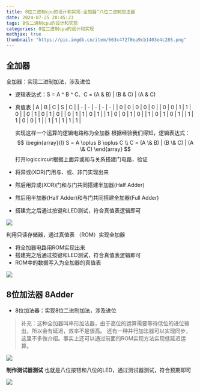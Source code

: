```yaml
---
title: 8位二进制cpu的设计和实现-全加器^八位二进制加法器
date: 2024-07-25 20:45:23
tags: 8位二进制cpu的设计和实现
categories: 8位二进制cpu的设计和实现
mathjax: true
thumbnail: "https://pic.imgdb.cn/item/663c472f0ea9cb1403e4c285.png"
---
```


## 全加器
全加器：实现二进制加法，涉及进位
- 逻辑表达式：S = A ^ B ^ C、C = (A & B) | (B & C) | (A & C)

- 真值表
  | A | B | C | S | C |
  | - | - | - | - | - |
  | 0 | 0 | 0 | 0 | 0 |
  | 0 | 0 | 1 | 1 | 0 |
  | 0 | 1 | 0 | 1 | 0 |
  | 0 | 1 | 1 | 0 | 1 |
  | 1 | 0 | 0 | 1 | 0 |
  | 1 | 0 | 1 | 0 | 1 |
  | 1 | 1 | 0 | 0 | 1 |
  | 1 | 1 | 1 | 1 | 1 |
  
  实现这样一个运算的逻辑电路称为全加器
  根据经验我们得知，逻辑表达式：
  $$
  \begin{array}{l}
  S = A \oplus B \oplus C \\
  C = (A \& B) | (B \& C) | (A \& C)
  \end{array}
  $$
  打开logiccircuit根据上面异或和与关系搭建门电路，验证

- 将异或(XOR)门用与、或、非门实现出来
- 然后用异或(XOR)门和与门共同搭建半加器(Half Adder)
- 然后用半加器(Half Adder)和与门共同搭建全加器(Full Adder)
- 搭建完之后通过按键和LED测试，符合真值表逻辑即可

![](https://pic.imgdb.cn/item/66a248a5d9c307b7e97724ba.png)

利用只读存储器，通过真值表
（ROM）实现全加器

- 将全加器电路用ROM实现出来
- 搭建完之后通过按键和LED测试，符合真值表逻辑即可
- ROM中的数据写入为全加器的真值表

![](https://pic.imgdb.cn/item/66a248c8d9c307b7e9774391.png)

## 8位加法器 8Adder
- 8位加法器：实现8位二进制加法，涉及进位
> 补充：这种全加器叫串形加法器，由于高位的运算需要等待低位的进位输出，所以会有延迟，效率不是很高。
> 还有一种并行加法器可以实现同步，这里不多做介绍。事实上还可以通过前面的ROM实现方法实现低延迟运算。

![](https://pic.imgdb.cn/item/66a248e8d9c307b7e97762ca.png)

**制作测试器测试**
也就是八位按钮和八位的LED，通过测试器测试，符合预期即可

![](https://pic.imgdb.cn/item/66a24916d9c307b7e977859b.png)
